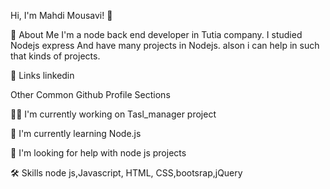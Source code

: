 Hi, I'm Mahdi Mousavi! 👋

🚀 About Me
I'm a node back end developer in Tutia company. I studied Nodejs express And have many projects in Nodejs. alson i can help in such that kinds of projects.

🔗 Links
linkedin

Other Common Github Profile Sections

👩‍💻 I'm currently working on Tasl_manager project

🧠 I'm currently learning Node.js

🤔 I'm looking for help with node js projects

🛠 Skills
node js,Javascript, HTML, CSS,bootsrap,jQuery
